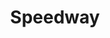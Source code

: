 ---
title: "Speedway"
url: /bonita-springs/speedway-bonita-beach-road-southeast/
shop: Lebensmittel
---